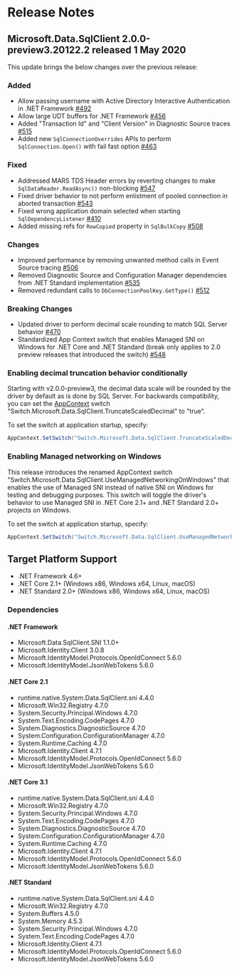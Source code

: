# Release Notes

## Microsoft.Data.SqlClient 2.0.0-preview3.20122.2 released 1 May 2020

This update brings the below changes over the previous release:

### Added
- Allow passing username with Active Directory Interactive Authentication in .NET Framework [#492](https://github.com/dotnet/SqlClient/pull/492)
- Allow large UDT buffers for .NET Framework [#456](https://github.com/dotnet/SqlClient/pull/456) 
- Added "Transaction Id" and "Client Version" in Diagnostic Source traces [#515](https://github.com/dotnet/SqlClient/pull/515)
- Added new `SqlConnectionOverrides` APIs to perform `SqlConnection.Open()` with fail fast option [#463](https://github.com/dotnet/SqlClient/pull/463)

### Fixed
- Addressed MARS TDS Header errors by reverting changes to make `SqlDataReader.ReadAsync()` non-blocking [#547](https://github.com/dotnet/SqlClient/pull/547)
- Fixed driver behavior to not perform enlistment of pooled connection in aborted transaction [#543](https://github.com/dotnet/SqlClient/pull/543)
- Fixed wrong application domain selected when starting `SqlDependencyListener` [#410](https://github.com/dotnet/SqlClient/pull/410)
- Added missing refs for `RowCopied` property in `SqlBulkCopy` [#508](https://github.com/dotnet/SqlClient/pull/508)

### Changes
- Improved performance by removing unwanted method calls in Event Source tracing [#506](https://github.com/dotnet/SqlClient/pull/506)
- Removed Diagnostic Source and Configuration Manager dependencies from .NET Standard implementation [#535](https://github.com/dotnet/SqlClient/pull/535)
- Removed redundant calls to `DbConnectionPoolKey.GetType()` [#512](https://github.com/dotnet/SqlClient/pull/512)

### Breaking Changes
- Updated driver to perform decimal scale rounding to match SQL Server behavior [#470](https://github.com/dotnet/SqlClient/pull/470)
- Standardized App Context switch that enables Managed SNI on Windows for .NET Core and .NET Standard (break only applies to 2.0 preview releases that introduced the switch) [#548](https://github.com/dotnet/SqlClient/pull/548)


### Enabling decimal truncation behavior conditionally
Starting with v2.0.0-preview3, the decimal data scale will be rounded by the driver by default as is done by SQL Server.
For backwards compatibility, you can set the [AppContext](https://docs.microsoft.com/en-us/dotnet/api/system.appcontext?view=netframework-4.8) switch "Switch.Microsoft.Data.SqlClient.TruncateScaledDecimal" to "true".

To set the switch at application startup, specify:

```cs
AppContext.SetSwitch("Switch.Microsoft.Data.SqlClient.TruncateScaledDecimal", true);
```

### Enabling Managed networking on Windows
This release introduces the renamed AppContext switch "Switch.Microsoft.Data.SqlClient.UseManagedNetworkingOnWindows" that enables the use of Managed SNI instead of native SNI on Windows for testing and debugging purposes. This switch will toggle the driver's behavior to use Managed SNI in .NET Core 2.1+ and .NET Standard 2.0+ projects on Windows.

To set the switch at application startup, specify:

```cs
AppContext.SetSwitch("Switch.Microsoft.Data.SqlClient.UseManagedNetworkingOnWindows", true);
```

## Target Platform Support

- .NET Framework 4.6+
- .NET Core 2.1+ (Windows x86, Windows x64, Linux, macOS)
- .NET Standard 2.0+ (Windows x86, Windows x64, Linux, macOS)

### Dependencies

#### .NET Framework

- Microsoft.Data.SqlClient.SNI 1.1.0+
- Microsoft.Identity.Client 3.0.8
- Microsoft.IdentityModel.Protocols.OpenIdConnect 5.6.0
- Microsoft.IdentityModel.JsonWebTokens 5.6.0

#### .NET Core 2.1

- runtime.native.System.Data.SqlClient.sni 4.4.0 
- Microsoft.Win32.Registry 4.7.0 
- System.Security.Principal.Windows 4.7.0 
- System.Text.Encoding.CodePages 4.7.0 
- System.Diagnostics.DiagnosticSource 4.7.0 
- System.Configuration.ConfigurationManager 4.7.0 
- System.Runtime.Caching 4.7.0 
- Microsoft.Identity.Client 4.7.1
- Microsoft.IdentityModel.Protocols.OpenIdConnect 5.6.0
- Microsoft.IdentityModel.JsonWebTokens 5.6.0

#### .NET Core 3.1

- runtime.native.System.Data.SqlClient.sni 4.4.0 
- Microsoft.Win32.Registry 4.7.0 
- System.Security.Principal.Windows 4.7.0 
- System.Text.Encoding.CodePages 4.7.0 
- System.Diagnostics.DiagnosticSource 4.7.0 
- System.Configuration.ConfigurationManager 4.7.0 
- System.Runtime.Caching 4.7.0 
- Microsoft.Identity.Client 4.7.1
- Microsoft.IdentityModel.Protocols.OpenIdConnect 5.6.0
- Microsoft.IdentityModel.JsonWebTokens 5.6.0

#### .NET Standard

- runtime.native.System.Data.SqlClient.sni 4.4.0
- Microsoft.Win32.Registry 4.7.0
- System.Buffers 4.5.0
- System.Memory 4.5.3
- System.Security.Principal.Windows 4.7.0
- System.Text.Encoding.CodePages 4.7.0
- Microsoft.Identity.Client 4.7.1
- Microsoft.IdentityModel.Protocols.OpenIdConnect 5.6.0
- Microsoft.IdentityModel.JsonWebTokens 5.6.0
